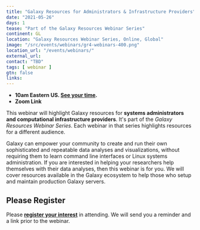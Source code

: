 ```yaml
---
title: "Galaxy Resources for Administrators & Infrastructure Providers"
date: "2021-05-26"
days: 1
tease: "Part of the Galaxy Resources Webinar Series"
continent: GL
location: "Galaxy Resources Webinar Series, Online, Global"
image: "/src/events/webinars/gr4-webinars-400.png"
location_url: "/events/webinars/"
external_url:
contact: "TBD"
tags: [ webinar ]
gtn: false
links:
---
```


* **10am Eastern US. [See your time](https://www.timeanddate.com/worldclock/fixedtime.html?msg=Galaxy+Resources+for+Admins+and+Infrastructure+Providers+Webinar&iso=20210526T10&p1=419&ah=1).**
* **Zoom Link**

This webinar will highlight Galaxy resources for **systems administrators and computational infrastructure providers**.  It's part of the *Galaxy Resources Webinar Series*.  Each webinar in that series highlights resources for a different audience.

Galaxy can empower your community to create and run their own sophisticated and repeatable data analyses and visualizations, without requiring them to learn command line interfaces or Linux systems administration.  If you are interested in helping your researchers help themselves with their data analyses, then this webinar is for you.  We will cover resources available in the Galaxy ecosystem to help those who setup and maintain production Galaxy servers.

## Please Register

Please **[register your interest](https://docs.google.com/forms/d/e/1FAIpQLSfBoKtYGzTFE0lq1_ok7X6GhX7QyQgJlkwP0D6xM7HWJvC3kA/viewform)** in attending. We will send you a reminder and a link prior to the webinar.
